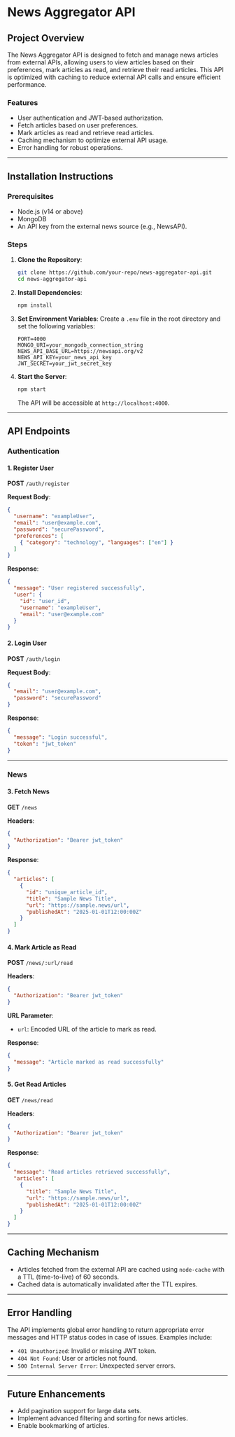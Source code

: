 # News Aggregator API

## Project Overview
The News Aggregator API is designed to fetch and manage news articles from external APIs, allowing users to view articles based on their preferences, mark articles as read, and retrieve their read articles. This API is optimized with caching to reduce external API calls and ensure efficient performance.

### Features
- User authentication and JWT-based authorization.
- Fetch articles based on user preferences.
- Mark articles as read and retrieve read articles.
- Caching mechanism to optimize external API usage.
- Error handling for robust operations.

---

## Installation Instructions

### Prerequisites
- Node.js (v14 or above)
- MongoDB
- An API key from the external news source (e.g., NewsAPI).

### Steps
1. **Clone the Repository**:
   ```bash
   git clone https://github.com/your-repo/news-aggregator-api.git
   cd news-aggregator-api
   ```

2. **Install Dependencies**:
   ```bash
   npm install
   ```

3. **Set Environment Variables**:
   Create a `.env` file in the root directory and set the following variables:
   ```env
   PORT=4000
   MONGO_URI=your_mongodb_connection_string
   NEWS_API_BASE_URL=https://newsapi.org/v2
   NEWS_API_KEY=your_news_api_key
   JWT_SECRET=your_jwt_secret_key
   ```

4. **Start the Server**:
   ```bash
   npm start
   ```
   The API will be accessible at `http://localhost:4000`.

---

## API Endpoints

### Authentication

#### 1. **Register User**
**POST** `/auth/register`

**Request Body**:
```json
{
  "username": "exampleUser",
  "email": "user@example.com",
  "password": "securePassword",
  "preferences": [
    { "category": "technology", "languages": ["en"] }
  ]
}
```

**Response**:
```json
{
  "message": "User registered successfully",
  "user": {
    "id": "user_id",
    "username": "exampleUser",
    "email": "user@example.com"
  }
}
```

#### 2. **Login User**
**POST** `/auth/login`

**Request Body**:
```json
{
  "email": "user@example.com",
  "password": "securePassword"
}
```

**Response**:
```json
{
  "message": "Login successful",
  "token": "jwt_token"
}
```

---

### News

#### 3. **Fetch News**
**GET** `/news`

**Headers**:
```json
{
  "Authorization": "Bearer jwt_token"
}
```

**Response**:
```json
{
  "articles": [
    {
      "id": "unique_article_id",
      "title": "Sample News Title",
      "url": "https://sample.news/url",
      "publishedAt": "2025-01-01T12:00:00Z"
    }
  ]
}
```

#### 4. **Mark Article as Read**
**POST** `/news/:url/read`

**Headers**:
```json
{
  "Authorization": "Bearer jwt_token"
}
```

**URL Parameter**:
- `url`: Encoded URL of the article to mark as read.

**Response**:
```json
{
  "message": "Article marked as read successfully"
}
```

#### 5. **Get Read Articles**
**GET** `/news/read`

**Headers**:
```json
{
  "Authorization": "Bearer jwt_token"
}
```

**Response**:
```json
{
  "message": "Read articles retrieved successfully",
  "articles": [
    {
      "title": "Sample News Title",
      "url": "https://sample.news/url",
      "publishedAt": "2025-01-01T12:00:00Z"
    }
  ]
}
```

---

## Caching Mechanism
- Articles fetched from the external API are cached using `node-cache` with a TTL (time-to-live) of 60 seconds.
- Cached data is automatically invalidated after the TTL expires.

---

## Error Handling
The API implements global error handling to return appropriate error messages and HTTP status codes in case of issues. Examples include:
- `401 Unauthorized`: Invalid or missing JWT token.
- `404 Not Found`: User or articles not found.
- `500 Internal Server Error`: Unexpected server errors.

---

## Future Enhancements
- Add pagination support for large data sets.
- Implement advanced filtering and sorting for news articles.
- Enable bookmarking of articles.

